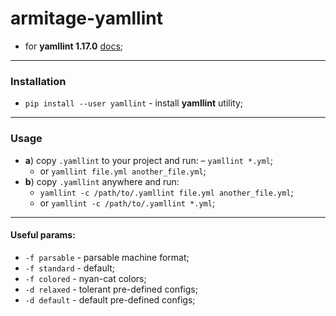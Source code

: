 # armitage-yamllint

- for **yamllint 1.17.0** [docs](https://yamllint.readthedocs.io/);

---

### Installation

- `pip install --user yamllint` - install **yamllint** utility;

---

### Usage

- **a**) copy `.yamllint` to your project and run:
  – `yamllint *.yml`;
  - or `yamllint file.yml another_file.yml`;
- **b**) copy `.yamllint` anywhere and run:
  - `yamllint -c /path/to/.yamllint file.yml another_file.yml`;
  - or `yamllint -c /path/to/.yamllint *.yml`;

---

#### Useful params:

- `-f parsable` - parsable machine format;
- `-f standard` - default;
- `-f colored` - nyan-cat colors;
- `-d relaxed` - tolerant pre-defined configs;
- `-d default` - default pre-defined configs;
